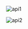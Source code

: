 ![api1](https://github.com/WladimirParraga/AppRestful_FormatoJson/assets/151756148/12b6f6f8-5a25-4ea3-90db-64052af28603)

![api2](https://github.com/WladimirParraga/AppRestful_FormatoJson/assets/151756148/b38123b1-55cc-403a-a7a9-273189b8abf9)
